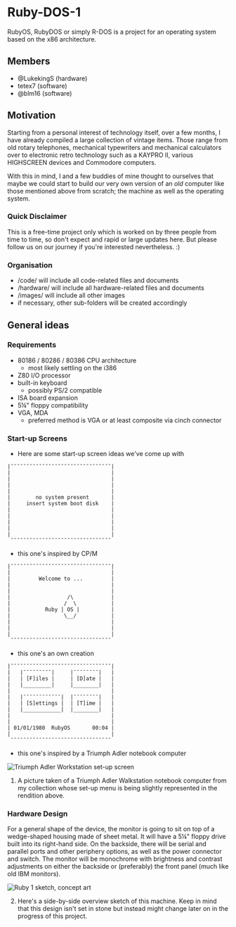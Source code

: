 # Ruby-DOS-1
RubyOS, RubyDOS or simply R-DOS is a project for an operating system based on the x86 architecture.


## Members

  - @LukekingS (hardware)
  - tetex7 (software)
  - @blm16 (software)


## Motivation

Starting from a personal interest of technology itself, over a few months, I have already compiled a large collection of vintage items. Those range from old rotary telephones, mechanical typewriters and mechanical calculators over to electronic retro technology such as a KAYPRO II, various HIGHSCREEN devices and Commodore computers.

With this in mind, I and a few buddies of mine thought to ourselves that maybe we could start to build our very own version of an *old* computer like those mentioned above from scratch; the machine as well as the operating system.


### Quick Disclaimer

This is a free-time project only which is worked on by three people from time to time, so don't expect and rapid or large updates here. But please follow us on our journey if you're interested nevertheless. :)


### Organisation

  - /code/ will include all code-related files and documents
  - /hardware/ will include all hardware-related files and documents
  - /images/ will include all other images
  - if necessary, other sub-folders will be created accordingly


## General ideas

### Requirements

  - 80186 / 80286 / 80386 CPU architecture
    - most likely settling on the i386
  - Z80 I/O processor
  - built-in keyboard
    - possibly PS/2 compatible
  - ISA board expansion
  - 5¼" floppy compatibility
  - VGA, MDA
    - preferred method is VGA or at least composite via cinch connector


### Start-up Screens

  - Here are some start-up screen ideas we've come up with

```
|¯¯¯¯¯¯¯¯¯¯¯¯¯¯¯¯¯¯¯¯¯¯¯¯¯¯¯¯¯¯¯¯|
|                                |
|                                |
|                                |
|                                |
|        no system present       |
|     insert system boot disk    |
|                                |
|                                |
|                                |
|                                |
|                                |
 ¯¯¯¯¯¯¯¯¯¯¯¯¯¯¯¯¯¯¯¯¯¯¯¯¯¯¯¯¯¯¯¯
```
  - this one's inspired by CP/M

```
|¯¯¯¯¯¯¯¯¯¯¯¯¯¯¯¯¯¯¯¯¯¯¯¯¯¯¯¯¯¯¯¯|
|                                |
|         Welcome to ...         |
|                                |
|                                |
|                  /\            |
|                 /  \           |
|           Ruby | OS |          |
|                 \__/           |
|                                |
|                                |
|                                |
 ¯¯¯¯¯¯¯¯¯¯¯¯¯¯¯¯¯¯¯¯¯¯¯¯¯¯¯¯¯¯¯¯
```
  - this one's an own creation

```
|¯¯¯¯¯¯¯¯¯¯¯¯¯¯¯¯¯¯¯¯¯¯¯¯¯¯¯¯¯¯¯¯|
|   |¯¯¯¯¯¯¯¯¯|     |¯¯¯¯¯¯¯¯|   |
|   | [F]iles |     | [D]ate |   |
|   |_________|     |________|   |
|                                |
|   |¯¯¯¯¯¯¯¯¯¯¯¯|  |¯¯¯¯¯¯¯¯|   |
|   | [S]ettings |  | [T]ime |   |
|   |____________|  |________|   |
|                                |
|                                |
| 01/01/1980  RubyOS       00:04 |
|                                |
 ¯¯¯¯¯¯¯¯¯¯¯¯¯¯¯¯¯¯¯¯¯¯¯¯¯¯¯¯¯¯¯¯
```
  - this one's inspired by a Triumph Adler notebook computer

![Triumph Adler Workstation set-up screen](/images/triumph-adler-startup-screen.jpg)

  1. A picture taken of a Triumph Adler Walkstation notebook computer from my collection whose set-up menu is being slightly represented in the rendition above.


### Hardware Design

For a general shape of the device, the monitor is going to sit on top of a wedge-shaped housing made of sheet metal. It will have a 5¼" floppy drive built into its right-hand side. On the backside, there will be serial and parallel ports and other periphery options, as well as the power connector and switch. The monitor will be monochrome with brightness and contrast adjustments on either the backside or (preferably) the front panel (much like old IBM monitors).

![Ruby 1 sketch, concept art](/images/Ruby_I.png)

  2. Here's a side-by-side overview sketch of this machine. Keep in mind that this design isn't set in stone but instead might change later on in the progress of this project.


